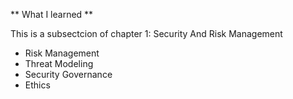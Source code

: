 
** What I learned **

This is a subsectcion of chapter 1: Security And Risk Management

- Risk Management
- Threat Modeling
- Security Governance
- Ethics 


